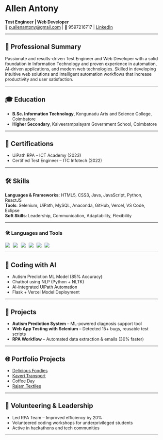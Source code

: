 # Allen Antony

**Test Engineer | Web Developer**  
📧 p.allenantony@gmail.com | 📱 9597216717 | [LinkedIn](https://linkedin.com/in/a-l-l-e-n-365326277)

---

## 💼 Professional Summary

Passionate and results-driven Test Engineer and Web Developer with a solid foundation in Information Technology and proven experience in automation, AI-driven applications, and modern web technologies. Skilled in developing intuitive web solutions and intelligent automation workflows that increase productivity and user satisfaction.

---

## 🎓 Education

- **B.Sc. Information Technology**, Kongunadu Arts and Science College, Coimbatore
- **Higher Secondary**, Kalveerampalayam Government School, Coimbatore

---

## 📜 Certifications

- UiPath RPA – ICT Academy (2023)
- Certified Test Engineer – ITC Infotech (2022)

---

## 🛠 Skills

**Languages & Frameworks**: HTML5, CSS3, Java, JavaScript, Python, ReactJS  
**Tools**: Selenium, UiPath, MySQL, Anaconda, GitHub, Vercel, VS Code, Eclipse  
**Soft Skills**: Leadership, Communication, Adaptability, Flexibility

---
### 🛠 Languages and Tools
<div style="display: flex; flex-wrap: wrap;">
    <img src="https://img.shields.io/badge/html5-%23E34F26.svg?style=for-the-badge&logo=html5&logoColor=white" style="margin-right: 10px">
    <img src="https://img.shields.io/badge/css3-%231572B6.svg?style=for-the-badge&logo=css3&logoColor=white" style="margin-right: 10px">
    <img src="https://img.shields.io/badge/javascript-%23323330.svg?style=for-the-badge&logo=javascript&logoColor=%23F7DF1E" style="margin-right: 10px">
    <img src="https://img.shields.io/badge/Node.js-5FA04E.svg?style=for-the-badge&logo=nodedotjs&logoColor=white" style="margin-right: 10px">
    <img src="https://img.shields.io/badge/React-61DAFB.svg?style=for-the-badge&logo=React&logoColor=black" style="margin-right: 10px">
    <img src="https://img.shields.io/badge/MongoDB-4EA94B.svg?style=for-the-badge&logo=mongodb&logoColor=white" style="margin-right: 10px">
</div>

---

## 🧠 Coding with AI

- Autism Prediction ML Model (85% Accuracy)
- Chatbot using NLP (Python + NLTK)
- AI-integrated UiPath Automation
- Flask + Vercel Model Deployment

---

## 📂 Projects

- **Autism Prediction System** – ML-powered diagnosis support tool  
- **Web App Testing with Selenium** – Detected 15+ bugs, reusable test scripts  
- **RPA Workflow** – Automated data extraction & emails (30% faster)

---

## 🌐 Portfolio Projects

- [Delicious Foodies](https://delicious-foodies.vercel.app/)  
- [Kaveri Transport](https://kaveri-livid.vercel.app/)  
- [Coffee Day](https://coffe-day.vercel.app/)  
- [Rajam Textiles](https://rajam-new-z7rc.vercel.app/#contact)

---

## 🤝 Volunteering & Leadership

- Led RPA Team – Improved efficiency by 20%  
- Volunteered coding workshops for underprivileged students  
- Active in hackathons and tech communities

---
